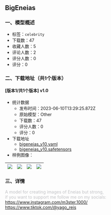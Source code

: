 ## BigEneias
### 一、模型概述

- 标签：`celebrity`
- 下载数：47
- 收藏人数：5
- 评论人数：2
- 评分人数：0
- 评分：0

### 二、下载地址（共1个版本）

#### [版本1/共1个版本] v1.0

- 统计数据
  - 发布时间：2023-06-10T13:29:25.872Z
  - 原始模型：Other
  - 下载数：47
  - 评分人数：0
  - 评分：0
- 下载地址
  - [bigeneias_v10.yaml](https://civitai.com/api/download/models/93059?type=Config&format=Other)
  - [bigeneias_v10.safetensors](https://civitai.com/api/download/models/93059)
- 样例图像：

| <img src="https://image.civitai.com/xG1nkqKTMzGDvpLrqFT7WA/7852529e-6809-4592-8e8d-7c149e22915c/width=450/1096521.jpeg" /> | <img src="https://image.civitai.com/xG1nkqKTMzGDvpLrqFT7WA/8a7ebc03-4a4d-430a-a7c1-c1853bebab17/width=450/1096523.jpeg" /> | <img src="https://image.civitai.com/xG1nkqKTMzGDvpLrqFT7WA/dd0f379f-e502-4c24-9d8b-f6d5025bdca4/width=450/1096522.jpeg" /> | <img src="https://image.civitai.com/xG1nkqKTMzGDvpLrqFT7WA/cb9db1d3-8a56-4732-ae61-097d4c67c480/width=450/1096525.jpeg" /> |
| ---- | ---- | ---- | ---- |


### 三、详情
<p><span style="color:rgb(193, 194, 197)">A model for creating images of Eneias but strong,</span><br /><span style="color:rgb(193, 194, 197)">if you want to support me follow me on my socials:</span><br /><a target="_blank" rel="ugc" href="https://www.instagram.com/m3ster.1000/￼https://www.tiktok.com/@yago_reis">https://www.instagram.com/m3ster.1000/<br />https://www.tiktok.com/@yago_reis</a></p>